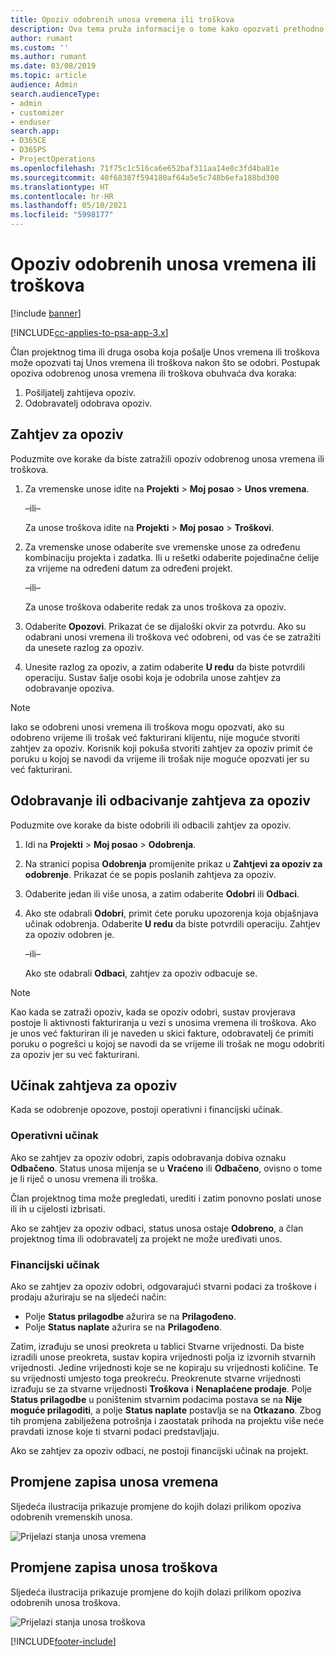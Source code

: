 ```yaml
---
title: Opoziv odobrenih unosa vremena ili troškova
description: Ova tema pruža informacije o tome kako opozvati prethodno odobreno vrijeme ili transakciju troškova.
author: rumant
ms.custom: ''
ms.author: rumant
ms.date: 03/08/2019
ms.topic: article
audience: Admin
search.audienceType:
- admin
- customizer
- enduser
search.app:
- D365CE
- D365PS
- ProjectOperations
ms.openlocfilehash: 71f75c1c516ca6e652baf311aa14e0c3fd4ba81e
ms.sourcegitcommit: 40f68387f594180af64a5e5c748b6efa188bd300
ms.translationtype: HT
ms.contentlocale: hr-HR
ms.lasthandoff: 05/10/2021
ms.locfileid: "5998177"
---
```

# <a name="recall-approved-time-or-expense-entries"></a>Opoziv odobrenih unosa vremena ili troškova

[!include [banner](../includes/psa-now-project-operations.md)]

[!INCLUDE[cc-applies-to-psa-app-3.x](../includes/cc-applies-to-psa-app-3x.md)]

Član projektnog tima ili druga osoba koja pošalje Unos vremena ili troškova može opozvati taj Unos vremena ili troškova nakon što se odobri. Postupak opoziva odobrenog unosa vremena ili troškova obuhvaća dva koraka:

1. Pošiljatelj zahtijeva opoziv.
2. Odobravatelj odobrava opoziv.

## <a name="request-a-recall"></a>Zahtjev za opoziv

Poduzmite ove korake da biste zatražili opoziv odobrenog unosa vremena ili troškova.

1. Za vremenske unose idite na **Projekti** \> **Moj posao** \> **Unos vremena**.

    –ili–

    Za unose troškova idite na **Projekti** \> **Moj posao** \> **Troškovi**.

2. Za vremenske unose odaberite sve vremenske unose za određenu kombinaciju projekta i zadatka. Ili u rešetki odaberite pojedinačne ćelije za vrijeme na određeni datum za određeni projekt.

    –ili–

    Za unose troškova odaberite redak za unos troškova za opoziv.

3. Odaberite **Opozovi**. Prikazat će se dijaloški okvir za potvrdu. Ako su odabrani unosi vremena ili troškova već odobreni, od vas će se zatražiti da unesete razlog za opoziv.
4. Unesite razlog za opoziv, a zatim odaberite **U redu** da biste potvrdili operaciju. Sustav šalje osobi koja je odobrila unose zahtjev za odobravanje opoziva.

> [!NOTE]
> Iako se odobreni unosi vremena ili troškova mogu opozvati, ako su odobreno vrijeme ili trošak već fakturirani klijentu, nije moguće stvoriti zahtjev za opoziv. Korisnik koji pokuša stvoriti zahtjev za opoziv primit će poruku u kojoj se navodi da vrijeme ili trošak nije moguće opozvati jer su već fakturirani.

## <a name="approve-or-reject-a-recall-request"></a>Odobravanje ili odbacivanje zahtjeva za opoziv

Poduzmite ove korake da biste odobrili ili odbacili zahtjev za opoziv.

1. Idi na **Projekti** \> **Moj posao** \> **Odobrenja**.
2. Na stranici popisa **Odobrenja** promijenite prikaz u **Zahtjevi za opoziv za odobrenje**. Prikazat će se popis poslanih zahtjeva za opoziv.
3. Odaberite jedan ili više unosa, a zatim odaberite **Odobri** ili **Odbaci**.
4. Ako ste odabrali **Odobri**, primit ćete poruku upozorenja koja objašnjava učinak odobrenja. Odaberite **U redu** da biste potvrdili operaciju. Zahtjev za opoziv odobren je.

    –ili–

    Ako ste odabrali **Odbaci**, zahtjev za opoziv odbacuje se.

> [!NOTE]
> Kao kada se zatraži opoziv, kada se opoziv odobri, sustav provjerava postoje li aktivnosti fakturiranja u vezi s unosima vremena ili troškova. Ako je unos već fakturiran ili je naveden u skici fakture, odobravatelj će primiti poruku o pogrešci u kojoj se navodi da se vrijeme ili trošak ne mogu odobriti za opoziv jer su već fakturirani.

## <a name="impact-of-a-recall-request"></a>Učinak zahtjeva za opoziv

Kada se odobrenje opozove, postoji operativni i financijski učinak.

### <a name="operational-impact"></a>Operativni učinak

Ako se zahtjev za opoziv odobri, zapis odobravanja dobiva oznaku **Odbačeno**. Status unosa mijenja se u **Vraćeno** ili **Odbačeno**, ovisno o tome je li riječ o unosu vremena ili troška.

Član projektnog tima može pregledati, urediti i zatim ponovno poslati unose ili ih u cijelosti izbrisati.

Ako se zahtjev za opoziv odbaci, status unosa ostaje **Odobreno**, a član projektnog tima ili odobravatelj za projekt ne može uređivati unos.

### <a name="financial-impact"></a>Financijski učinak

Ako se zahtjev za opoziv odobri, odgovarajući stvarni podaci za troškove i prodaju ažuriraju se na sljedeći način:

- Polje **Status prilagodbe** ažurira se na **Prilagođeno**.
- Polje **Status naplate** ažurira se na **Prilagođeno**.

Zatim, izrađuju se unosi preokreta u tablici Stvarne vrijednosti. Da biste izradili unose preokreta, sustav kopira vrijednosti polja iz izvornih stvarnih vrijednosti. Jedine vrijednosti koje se ne kopiraju su vrijednosti količine. Te su vrijednosti umjesto toga preokreću. Preokrenute stvarne vrijednosti izrađuju se za stvarne vrijednosti **Troškova** i **Nenaplaćene prodaje**. Polje **Status prilagodbe** u poništenim stvarnim podacima postava se na **Nije moguće prilagoditi**, a polje **Status naplate** postavlja se na **Otkazano**. Zbog tih promjena zabilježena potrošnja i zaostatak prihoda na projektu više neće pravdati iznose koje ti stvarni podaci predstavljaju.

Ako se zahtjev za opoziv odbaci, ne postoji financijski učinak na projekt.

## <a name="changes-to-time-entry-records"></a>Promjene zapisa unosa vremena

Sljedeća ilustracija prikazuje promjene do kojih dolazi prilikom opoziva odobrenih vremenskih unosa.

![Prijelazi stanja unosa vremena](media/TimeEntryStateTransitions.png)

## <a name="changes-to-expense-entry-records"></a>Promjene zapisa unosa troškova

Sljedeća ilustracija prikazuje promjene do kojih dolazi prilikom opoziva odobrenih unosa troškova.

![Prijelazi stanja unosa troškova](media/ExpenseEntryStateTransitions.png)


[!INCLUDE[footer-include](../includes/footer-banner.md)]